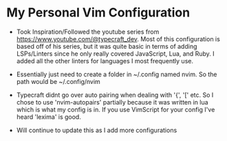 # My Personal Vim Configuration

* Took Inspiration/Followed the youtube series from https://www.youtube.com/@typecraft_dev. Most of this configuration is based off of his series, but it was quite basic in terms of adding LSPs/Linters since he only really covered JavaScript, Lua, and Ruby. I added all the other linters for languages I most frequently use. 

* Essentially just need to create a folder in ~/.config named nvim. So the path would be ~/.config/nvim

* Typecraft didnt go over auto pairing when dealing with '{', '[' etc. So I chose to use 'nvim-autopairs' partially because it was written in lua which is what my config is in. If you use VimScript for your config I've heard 'lexima' is good. 

* Will continue to update this as I add more configurations
